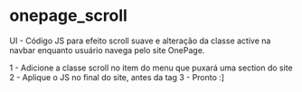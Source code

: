 # onepage_scroll
UI - Código JS para efeito scroll suave e alteração da classe active na navbar enquanto usuário navega pelo site OnePage. 

1 - Adicione a classe scroll no item do menu que puxará uma section do site
2 - Aplique o JS no final do site, antes da tag </body>
3 - Pronto :]
